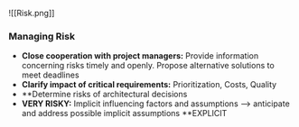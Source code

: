 
![[Risk.png]]

### Managing Risk

- **Close cooperation with project managers:** Provide information concerning risks timely and openly. Propose alternative solutions to meet deadlines
- **Clarify impact of critical requirements:** Prioritization, Costs, Quality
- **Determine risks of architectural decisions
- **VERY RISKY:** Implicit influencing factors and assumptions --> anticipate and address possible implicit assumptions **EXPLICIT
